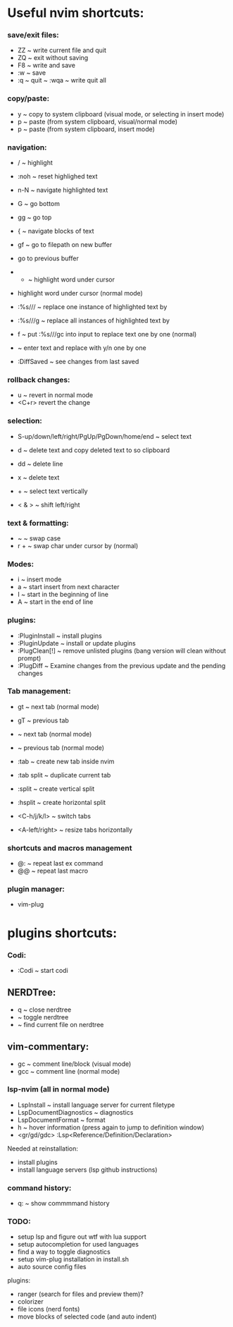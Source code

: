 # Useful nvim shortcuts:

### save/exit files:

- ZZ ~ write current file and quit
- ZQ ~ exit without saving
- F8 ~ write and save
- :w ~ save
- :q ~ quit
~ :wqa ~ write quit all

### copy/paste:
- y ~ copy to system clipboard (visual mode, or selecting in insert mode)
- p ~ paste (from system clipboard, visual/normal mode)
- <C-o>p ~ paste (from system clipboard, insert mode)

### navigation:

- /<text> ~ highlight <text>
- :noh ~ reset highlighed text
- n-N ~ navigate highlighted text
- G ~ go bottom
- gg ~ go top
- { ~ navigate blocks of text
- gf ~ go to filepath on new buffer
- <C-o> go to previous buffer

- * ~ highlight word under cursor
- <Enter> highlight word under cursor (normal mode)

- :%s//<replace>/ ~ replace one instance of highlighted text by <replace>
- :%s//<replace>/g ~ replace all instances of highlighted text by <replace>
- <Leader>f ~ put :%s/<match>/<replace>/gc into input to replace text one by one (normal)
- <C-r> ~ enter text and replace with y/n one by one 

- :DiffSaved ~ see changes from last saved

### rollback changes:

- u ~ revert in normal mode
- <C+r> revert the change

### selection:

- S-up/down/left/right/PgUp/PgDown/home/end ~ select text
- d ~ delete text and copy deleted text to so clipboard
- dd ~ delete line
- x ~ delete text
- <C-v> + <S-arrow> ~ select text vertically

-  < & > ~ shift left/right

### text & formatting:
- ~  ~ swap case
- r + <char> ~ swap char under cursor by <char> (normal)

### Modes:

- i ~ insert mode
- a ~ start insert from next character
- I ~ start in the beginning of line
- A ~ start in the end of line


### plugins:

- :PluginInstall ~ install plugins
- :PluginUpdate  ~ install or update plugins
- :PlugClean[!]  ~ remove unlisted plugins (bang version will clean without prompt)
- :PlugDiff      ~ Examine changes from the previous update and the pending changes

### Tab management:
- gt ~ next tab (normal mode)
- gT ~ previous tab
- <TAB> ~ next tab (normal mode)
- <S-TAB> ~ previous tab (normal mode)

- :tab <tabname> ~ create new tab inside nvim
- :tab split ~ duplicate current tab
- :split ~ create vertical split
- :hsplit ~ create horizontal split
- <C-h/j/k/l> ~ switch tabs
- <A-left/right> ~ resize tabs horizontally

### shortcuts and macros management
- @: ~ repeat last ex command
- @@ ~ repeat last macro

### plugin manager:
- vim-plug

# plugins shortcuts:


### Codi:
- :Codi ~ start codi

## NERDTree:
- q ~ close nerdtree
- <C-t> ~ toggle nerdtree
- <C-f> ~ find current file on nerdtree

## vim-commentary:
- gc ~ comment line/block (visual mode)
- gcc ~ comment line (normal mode)

### lsp-nvim (all in normal mode)
- LspInstall ~ install language server for current filetype
- LspDocumentDiagnostics ~ diagnostics
- LspDocumentFormat ~ format
- <Leader>h ~ hover information (press again to jump to definition window)
- <Leader><gr/gd/gdc> :Lsp<Reference/Definition/Declaration>

Needed at reinstallation:
- install plugins
- install language servers (lsp github instructions)

### command history:

- q: ~ show commmmand history


### TODO:
- setup lsp and figure out wtf with lua support
- setup autocompletion for used languages
- find a way to toggle diagnostics
- setup vim-plug installation in install.sh
- auto source config files

plugins:
- ranger (search for files and preview them)?
- colorizer
- file icons (nerd fonts)
- move blocks of selected code (and auto indent)


